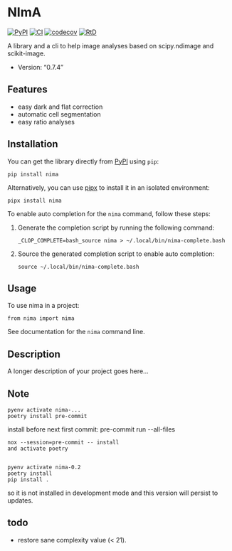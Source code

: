 # NImA

[![PyPI](https://img.shields.io/pypi/v/nima.svg)](https://pypi.org/project/nima/)
[![CI](https://github.com/darosio/nima/actions/workflows/ci.yml/badge.svg)](https://github.com/darosio/nima/actions/workflows/ci.yml)
[![codecov](https://codecov.io/gh/darosio/nima/branch/main/graph/badge.svg?token=OU6F9VFUQ6)](https://codecov.io/gh/darosio/nima)
[![RtD](https://readthedocs.org/projects/nima/badge/)](https://nima.readthedocs.io/)

A library and a cli to help image analyses based on scipy.ndimage and
scikit-image.

- Version: “0.7.4”

## Features

- easy dark and flat correction
- automatic cell segmentation
- easy ratio analyses

## Installation

You can get the library directly from [PyPI](https://pypi.org/project/nima/)
using `pip`:

    pip install nima

Alternatively, you can use [pipx](https://pypa.github.io/pipx/) to install it in
an isolated environment:

    pipx install nima

To enable auto completion for the `nima` command, follow these steps:

1.  Generate the completion script by running the following command:

        _CLOP_COMPLETE=bash_source nima > ~/.local/bin/nima-complete.bash

2.  Source the generated completion script to enable auto completion:

        source ~/.local/bin/nima-complete.bash

## Usage

To use nima in a project:

    from nima import nima

See documentation for the `nima` command line.

## Description

A longer description of your project goes here\...

## Note

    pyenv activate nima-...
    poetry install pre-commit

install before next first commit: pre-commit run --all-files

    nox --session=pre-commit -- install
    and activate poetry


    pyenv activate nima-0.2
    poetry install
    pip install .

so it is not installed in development mode and this version will persist to
updates.

## todo

- restore sane complexity value (< 21).
